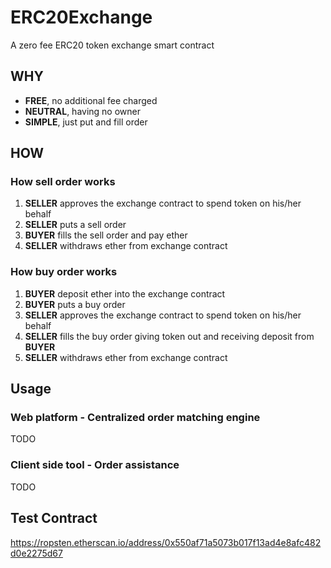# ERC20Exchange
A zero fee ERC20 token exchange smart contract

## WHY
* **FREE**, no additional fee charged
* **NEUTRAL**, having no owner
* **SIMPLE**, just put and fill order

## HOW

### How sell order works
1. **SELLER** approves the exchange contract to spend token on his/her behalf
2. **SELLER** puts a sell order
3. **BUYER** fills the sell order and pay ether
4. **SELLER** withdraws ether from exchange contract

### How buy order works
1. **BUYER** deposit ether into the exchange contract
2. **BUYER** puts a buy order
3. **SELLER** approves the exchange contract to spend token on his/her behalf
4. **SELLER** fills the buy order giving token out and receiving deposit from **BUYER**
5. **SELLER** withdraws ether from exchange contract

## Usage
### Web platform - Centralized order matching engine
TODO
### Client side tool - Order assistance 
TODO

## Test Contract
https://ropsten.etherscan.io/address/0x550af71a5073b017f13ad4e8afc482d0e2275d67
